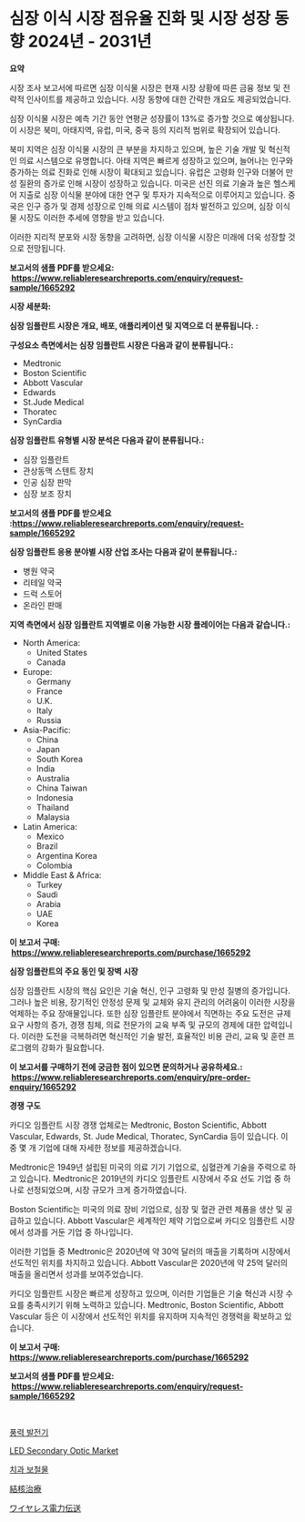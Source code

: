 <p><h1>심장 이식 시장 점유율 진화 및 시장 성장 동향 2024년 - 2031년</h1></p><p><strong>요약</strong></p>
<p><p>시장 조사 보고서에 따르면 심장 이식물 시장은 현재 시장 상황에 따른 금융 정보 및 전략적 인사이트를 제공하고 있습니다. 시장 동향에 대한 간략한 개요도 제공되었습니다.</p><p>심장 이식물 시장은 예측 기간 동안 연평균 성장률이 13%로 증가할 것으로 예상됩니다. 이 시장은 북미, 아태지역, 유럽, 미국, 중국 등의 지리적 범위로 확장되어 있습니다.</p><p>북미 지역은 심장 이식물 시장의 큰 부분을 차지하고 있으며, 높은 기술 개발 및 혁신적인 의료 시스템으로 유명합니다. 아태 지역은 빠르게 성장하고 있으며, 늘어나는 인구와 증가하는 의료 진화로 인해 시장이 확대되고 있습니다. 유럽은 고령화 인구와 더불어 만성 질환의 증가로 인해 시장이 성장하고 있습니다. 미국은 선진 의료 기술과 높은 헬스케어 지출로 심장 이식물 분야에 대한 연구 및 투자가 지속적으로 이루어지고 있습니다. 중국은 인구 증가 및 경제 성장으로 인해 의료 시스템이 점차 발전하고 있으며, 심장 이식물 시장도 이러한 추세에 영향을 받고 있습니다.</p><p>이러한 지리적 분포와 시장 동향을 고려하면, 심장 이식물 시장은 미래에 더욱 성장할 것으로 전망됩니다.</p></p>
<p><strong>보고서의 샘플 PDF를 받으세요: &nbsp;<a href="https://www.reliableresearchreports.com/enquiry/request-sample/1665292">https://www.reliableresearchreports.com/enquiry/request-sample/1665292</a></strong></p>
<p><strong>시장 세분화:</strong></p>
<p><strong> 심장 임플란트 시장은 개요, 배포, 애플리케이션 및 지역으로 더 분류됩니다. :</strong></p>
<p><strong>구성요소 측면에서는 심장 임플란트 시장은 다음과 같이 분류됩니다.:</strong></p>
<p><ul><li>Medtronic</li><li>Boston Scientific</li><li>Abbott Vascular</li><li>Edwards</li><li>St.Jude Medical</li><li>Thoratec</li><li>SynCardia</li></ul></p>
<p><strong> 심장 임플란트 유형별 시장 분석은 다음과 같이 분류됩니다.:</strong></p>
<p><ul><li>심장 임플란트</li><li>관상동맥 스텐트 장치</li><li>인공 심장 판막</li><li>심장 보조 장치</li></ul></p>
<p><strong>보고서의 샘플 PDF를 받으세요 :<a href="https://www.reliableresearchreports.com/enquiry/request-sample/1665292">https://www.reliableresearchreports.com/enquiry/request-sample/1665292</a></strong></p>
<p><strong> 심장 임플란트 응용 분야별 시장 산업 조사는 다음과 같이 분류됩니다.:</strong></p>
<p><ul><li>병원 약국</li><li>리테일 약국</li><li>드럭 스토어</li><li>온라인 판매</li></ul></p>
<p><strong>지역 측면에서 심장 임플란트 지역별로 이용 가능한 시장 플레이어는 다음과 같습니다.:</strong></p>
<p><ul>
    <li>
        North America:
        <ul>
            <li>United States</li>
            <li>Canada</li>
        </ul>
    </li>
    <li>
        Europe:
        <ul>
            <li>Germany</li>
            <li>France</li>
            <li>U.K.</li>
            <li>Italy</li>
            <li>Russia</li>
        </ul>
    </li>
    <li>
        Asia-Pacific:
        <ul>
            <li>China</li>
            <li>Japan</li>
            <li>South Korea</li>
            <li>India</li>
            <li>Australia</li>
            <li>China Taiwan</li>
            <li>Indonesia</li>
            <li>Thailand</li>
            <li>Malaysia</li>
        </ul>
    </li>
    <li>
        Latin America:
        <ul>
            <li>Mexico</li>
            <li>Brazil</li>
            <li>Argentina Korea</li>
            <li>Colombia</li>
        </ul>
    </li>
    <li>
        Middle East & Africa:
        <ul>
            <li>Turkey</li>
            <li>Saudi</li>
            <li>Arabia</li>
            <li>UAE</li>
            <li>Korea</li>
        </ul>
    </li>
    </ul></p>
<p><strong>이 보고서 구매: &nbsp;<a href="https://www.reliableresearchreports.com/purchase/1665292">https://www.reliableresearchreports.com/purchase/1665292</a></strong></p>
<p><strong>심장 임플란트의 주요 동인 및 장벽 시장</strong></p>
<p><p>심장 임플란트 시장의 핵심 요인은 기술 혁신, 인구 고령화 및 만성 질병의 증가입니다. 그러나 높은 비용, 장기적인 안정성 문제 및 교체와 유지 관리의 어려움이 이러한 시장을 억제하는 주요 장애물입니다. 또한 심장 임플란트 분야에서 직면하는 주요 도전은 규제 요구 사항의 증가, 경쟁 침체, 의료 전문가의 교육 부족 및 규모의 경제에 대한 압력입니다. 이러한 도전을 극복하려면 혁신적인 기술 발전, 효율적인 비용 관리, 교육 및 훈련 프로그램의 강화가 필요합니다.</p></p>
<p><strong>이 보고서를 구매하기 전에 궁금한 점이 있으면 문의하거나 공유하세요.: &nbsp;<a href="https://www.reliableresearchreports.com/enquiry/pre-order-enquiry/1665292">https://www.reliableresearchreports.com/enquiry/pre-order-enquiry/1665292</a></strong></p>
<p><strong>경쟁 구도</strong></p>
<p><p>카디오 임플란트 시장 경쟁 업체로는 Medtronic, Boston Scientific, Abbott Vascular, Edwards, St. Jude Medical, Thoratec, SynCardia 등이 있습니다. 이 중 몇 개 기업에 대해 자세한 정보를 제공하겠습니다.</p><p>Medtronic은 1949년 설립된 미국의 의료 기기 기업으로, 심혈관계 기술을 주력으로 하고 있습니다. Medtronic은 2019년의 카디오 임플란트 시장에서 주요 선도 기업 중 하나로 선정되었으며, 시장 규모가 크게 증가하였습니다.</p><p>Boston Scientific는 미국의 의료 장비 기업으로, 심장 및 혈관 관련 제품을 생산 및 공급하고 있습니다. Abbott Vascular은 세계적인 제약 기업으로써 카디오 임플란트 시장에서 성과를 거둔 기업 중 하나입니다.</p><p>이러한 기업들 중 Medtronic은 2020년에 약 30억 달러의 매출을 기록하며 시장에서 선도적인 위치를 차지하고 있습니다. Abbott Vascular은 2020년에 약 25억 달러의 매출을 올리면서 성과를 보여주었습니다.</p><p>카디오 임플란트 시장은 빠르게 성장하고 있으며, 이러한 기업들은 기술 혁신과 시장 수요를 충족시키기 위해 노력하고 있습니다. Medtronic, Boston Scientific, Abbott Vascular 등은 이 시장에서 선도적인 위치를 유지하며 지속적인 경쟁력을 확보하고 있습니다.</p></p>
<p><strong>이 보고서 구매: &nbsp; <a href="https://www.reliableresearchreports.com/purchase/1665292">https://www.reliableresearchreports.com/purchase/1665292</a></strong></p>
<p><strong>보고서의 샘플 PDF를 받으세요: &nbsp;<a href="https://www.reliableresearchreports.com/enquiry/request-sample/1665292">https://www.reliableresearchreports.com/enquiry/request-sample/1665292</a></strong><strong></strong></p>
<p>&nbsp;</p>
<p><p><a href="https://medium.com/@wheelgg5674537/%ED%92%8D%EB%A0%A5%EB%B0%9C%EC%A0%84%EA%B8%B0-%EB%B3%80%ED%99%98%EA%B8%B0-%EC%8B%9C%EC%9E%A5-%EA%B2%BD%EC%9F%81-%EB%B6%84%EC%84%9D-%EC%8B%9C%EC%9E%A5-%EB%8F%99%ED%96%A5-%EB%B0%8F-2031%EB%85%84%EA%B9%8C%EC%A7%80%EC%9D%98-%EC%98%88%EC%B8%A1-97915091bfa8">풍력 발전기</a></p><p><a href="https://github.com/seekum/Market-Research-Report-List-2/blob/main/led-secondary-optic-market.md">LED Secondary Optic Market</a></p><p><a href="https://medium.com/@joanacasper2001/%EC%B9%98%EA%B3%BC-%EB%B3%B4%EC%B2%A0-%EC%8B%9C%EC%9E%A5-%EA%B7%9C%EB%AA%A8%EB%8A%94-%EA%B8%80%EB%A1%9C%EB%B2%8C-%EC%82%B0%EC%97%85%EC%97%90%EC%84%9C-%EC%B5%9C%EA%B3%A0%EC%9D%98-%EB%A7%88%EC%BC%80%ED%8C%85-%EC%B1%84%EB%84%90%EC%9D%84-%EB%93%9C%EB%9F%AC%EB%83%85%EB%8B%88%EB%8B%A4-62189ceba533">치과 보철물</a></p><p><a href="https://medium.com/@verniebarton2023/%E7%B5%90%E6%A0%B8%E6%B2%BB%E7%99%82%E5%B8%82%E5%A0%B4-%E5%B8%82%E5%A0%B4cagr-%E5%B8%82%E5%A0%B4%E5%8B%95%E5%90%91-%E3%81%8A%E3%82%88%E3%81%B3%E6%88%90%E9%95%B7%E6%88%A6%E7%95%A5%E3%81%B8%E3%81%AE%E6%B4%9E%E5%AF%9F-422f2e47ff3a">結核治療</a></p><p><a href="https://medium.com/@rudysimonis2023/%E3%83%AF%E3%82%A4%E3%83%A4%E3%83%AC%E3%82%B9%E9%9B%BB%E5%8A%9B%E4%BC%9D%E9%80%81%E5%B8%82%E5%A0%B4-%E7%AB%B6%E4%BA%89%E5%88%86%E6%9E%90-%E5%B8%82%E5%A0%B4%E5%8B%95%E5%90%91-%E5%8F%8A%E3%81%B32031%E5%B9%B4%E3%81%BE%E3%81%A7%E3%81%AE%E4%BA%88%E6%B8%AC-3bad961e38c3">ワイヤレス電力伝送</a></p></p>